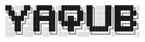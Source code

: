 ██╗░░░██╗░█████╗░░██████╗░██╗░░░██╗██████╗░
╚██╗░██╔╝██╔══██╗██╔═══██╗██║░░░██║██╔══██╗
░╚████╔╝░███████║██║██╗██║██║░░░██║██████╦╝
░░╚██╔╝░░██╔══██║╚██████╔╝██║░░░██║██╔══██╗
░░░██║░░░██║░░██║░╚═██╔═╝░╚██████╔╝██████╦╝
░░░╚═╝░░░╚═╝░░╚═╝░░░╚═╝░░░░╚═════╝░╚═════╝░

